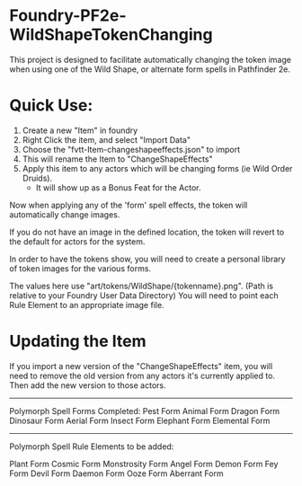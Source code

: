 # Foundry-PF2e-WildShapeTokenChanging

This project is designed to facilitate automatically changing the token image when using one of the Wild Shape, or alternate form spells in Pathfinder 2e.

# Quick Use:
1. Create a new "Item" in foundry
2. Right Click the item, and select "Import Data"
3. Choose the "fvtt-Item-changeshapeeffects.json" to import
4. This will rename the Item to "ChangeShapeEffects"
5. Apply this item to any actors which will be changing forms (ie Wild Order Druids).
	- It will show up as a Bonus Feat for the Actor.

Now when applying any of the 'form' spell effects, the token will automatically change images.

If you do not have an image in the defined location, the token will revert to the default for actors for the system.

In order to have the tokens show, you will need to create a personal library of token images for the various forms.

The values here use "art/tokens/WildShape/{tokenname}.png".  (Path is relative to your Foundry User Data Directory)
You will need to point each Rule Element to an appropriate image file. 

# Updating the Item
If you import a new version of the "ChangeShapeEffects" item, you will need to remove the old version from any actors it's currently applied to.  Then add the new version to those actors.

---
Polymorph Spell Forms Completed:
Pest Form
Animal Form
Dragon Form
Dinosaur Form
Aerial Form
Insect Form
Elephant Form
Elemental Form

---
Polymorph Spell Rule Elements to be added:



Plant Form
Cosmic Form
Monstrosity Form
Angel Form
Demon Form
Fey Form
Devil Form
Daemon Form
Ooze Form
Aberrant Form
